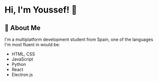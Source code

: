 
# Hi, I'm Youssef! 👋

## 🚀 About Me
I'm a multiplatform development student from Spain, one of the languages ​​I'm most fluent in would be:
- HTML, CSS
- JavaScript
- Python
- React
- Electron js


